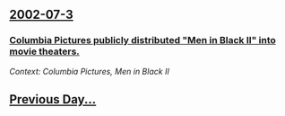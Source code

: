 ## [2002-07-3](/news/2002/07/3/index.md)

### [Columbia Pictures publicly distributed "Men in Black II" into movie theaters.](/news/2002/07/3/columbia-pictures-publicly-distributed-men-in-black-ii-into-movie-theaters.md)
_Context: Columbia Pictures, Men in Black II_

## [Previous Day...](/news/2002/07/2/index.md)

